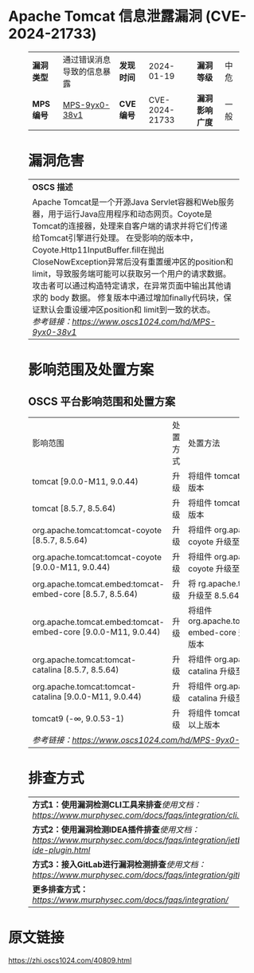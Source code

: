 # Apache Tomcat 信息泄露漏洞 (CVE-2024-21733)
<figure class="wp-block-table">
    <table>
        <tbody>
        <tr>
            <td><strong>漏洞类型</strong></td>
            <td>通过错误消息导致的信息暴露</td>
            <td><strong>发现时间</strong></td>
            <td>2024-01-19</td>
            <td><strong>漏洞等级</strong></td>
            <td>中危</td>
        </tr>
        <tr>
            <td><strong>MPS编号</strong></td>
            <td><a href="https://www.oscs1024.com/hd/MPS-9yx0-38v1">MPS-9yx0-38v1</a></td>
            <td><strong>CVE编号</strong></td>
            <td>CVE-2024-21733</td>
            <td><strong>漏洞影响广度</strong></td>
            <td>一般</td>
        </tr>
        </tbody>
    </table>
</figure>


<figure class="wp-block-table">
    <h1 class="wp-block-heading">漏洞危害</h1>
    <table>
        <tbody>
        <tr>
            <td><strong>OSCS 描述</strong></td>
        </tr>
        <tr>
            <td>Apache Tomcat是一个开源Java Servlet容器和Web服务器，用于运行Java应用程序和动态网页。Coyote是Tomcat的连接器，处理来自客户端的请求并将它们传递给Tomcat引擎进行处理。
在受影响的版本中，Coyote.Http11InputBuffer.fill在抛出CloseNowException异常后没有重置缓冲区的position和limit，导致服务端可能可以获取另一个用户的请求数据。攻击者可以通过构造特定请求，在异常页面中输出其他请求的 body 数据。
修复版本中通过增加finally代码块，保证默认会重设缓冲区position和 limit到一致的状态。<br><em>参考链接：<a
                    href="https://www.oscs1024.com/hd/MPS-9yx0-38v1">https://www.oscs1024.com/hd/MPS-9yx0-38v1</a></em>
            </td>
        </tr>
        </tbody>
    </table>
</figure>


<figure class="wp-block-table alignleft">
    <h1 class="wp-block-heading">影响范围及处置方案</h1>
    <h2 class="wp-block-heading"><strong>OSCS</strong> <strong>平台影响范围和处置方案</strong></h2>
    <table>
        <tbody>
        <tr>
            <td>影响范围</td>
            <td>处置方式</td>
            <td>处置方法</td>
        </tr>
        <tr><td rowspan="1">tomcat [9.0.0-M11, 9.0.44)</td><td>升级</td><td>将组件 tomcat 升级至 9.0.44 及以上版本</td></tr><tr><td rowspan="1">tomcat [8.5.7, 8.5.64)</td><td>升级</td><td>将组件 tomcat 升级至 8.5.64 及以上版本</td></tr><tr><td rowspan="1">org.apache.tomcat:tomcat-coyote [8.5.7, 8.5.64)</td><td>升级</td><td>将组件 org.apache.tomcat:tomcat-coyote 升级至 8.5.64 及以上版本</td></tr><tr><td rowspan="1">org.apache.tomcat:tomcat-coyote [9.0.0-M11, 9.0.44)</td><td>升级</td><td>将组件 org.apache.tomcat:tomcat-coyote 升级至 9.0.44 及以上版本</td></tr><tr><td rowspan="1">org.apache.tomcat.embed:tomcat-embed-core [8.5.7, 8.5.64)</td><td>升级</td><td>将 rg.apache.tomcat:tomcat-core 升级至 8.5.64 及以上版本</td></tr><tr><td rowspan="1">org.apache.tomcat.embed:tomcat-embed-core [9.0.0-M11, 9.0.44)</td><td>升级</td><td>将组件 org.apache.tomcat.embed:tomcat-embed-core 升级至 9.0.44 及以上版本</td></tr><tr><td rowspan="1">org.apache.tomcat:tomcat-catalina [8.5.7, 8.5.64)</td><td>升级</td><td>将组件 org.apache.tomcat:tomcat-catalina 升级至 8.5.64 及以上版本</td></tr><tr><td rowspan="1">org.apache.tomcat:tomcat-catalina [9.0.0-M11, 9.0.44)</td><td>升级</td><td>将组件 org.apache.tomcat:tomcat-catalina 升级至 9.0.44 及以上版本</td></tr><tr><td rowspan="1">tomcat9 (-∞, 9.0.53-1)</td><td>升级</td><td>将组件 tomcat9 升级至 9.0.53-1 及以上版本</td></tr>
        <tr>
            <td colspan="3"><em>参考链接：</em><em><a
                    href="https://www.oscs1024.com/hd/MPS-9yx0-38v1">https://www.oscs1024.com/hd/MPS-9yx0-38v1</a></em></td>
        </tr>
        </tbody>
    </table>
</figure>


<figure class="wp-block-table">
    <h1 class="wp-block-heading">排查方式</h1>
    <table>
        <tbody>
        <tr>
            <td><strong>方式1：使用漏洞检测CLI工具来排查</strong><em>使用文档：<a
                    href="https://www.murphysec.com/docs/faqs/integration/cli.html">https://www.murphysec.com/docs/faqs/integration/cli.html</a></em>
            </td>
        </tr>
        <tr>
            <td><strong>方式2：使用漏洞检测IDEA插件排查</strong><em>使用文档：<a
                    href="https://www.murphysec.com/docs/faqs/integration/jetbrains-ide-plugin.html">https://www.murphysec.com/docs/faqs/integration/jetbrains-ide-plugin.html</a></em>
            </td>
        </tr>
        <tr>
            <td><strong>方式3：接入GitLab进行漏洞检测排查</strong><em>使用文档：<a
                    href="https://www.murphysec.com/docs/faqs/integration/gitlab.html">https://www.murphysec.com/docs/faqs/integration/gitlab.html</a></em>
            </td>
        </tr>
        <tr>
            <td><strong>更多排查方式：</strong><em><a
                    href="https://www.murphysec.com/docs/faqs/integration/">https://www.murphysec.com/docs/faqs/integration/</a></em>
            </td>
        </tr>
        </tbody>
    </table>
</figure>
<h1>原文链接</h1>
<p><a href="https://zhi.oscs1024.com/40809.html">https://zhi.oscs1024.com/40809.html</a></p>